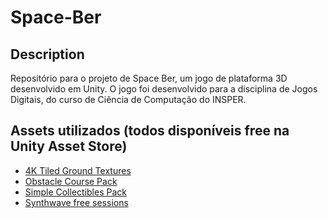 # Space-Ber

## Description

Repositório para o projeto de Space Ber, um jogo de plataforma 3D desenvolvido em Unity. O jogo foi desenvolvido para a disciplina de Jogos Digitais, do curso de Ciência de Computação do INSPER. 


## Assets utilizados (todos disponíveis free na Unity Asset Store)

- [4K Tiled Ground Textures](https://assetstore.unity.com/packages/2d/textures-materials/4k-tiled-ground-textures-269480)
- [Obstacle Course Pack](https://assetstore.unity.com/packages/templates/packs/obstacle-course-pack-178169)
- [Simple Collectibles Pack](https://assetstore.unity.com/packages/3d/props/simple-collectibles-pack-123092)
- [Synthwave free sessions](https://assetstore.unity.com/packages/audio/ambient/sci-fi/synthwave-free-sessions-135370)


